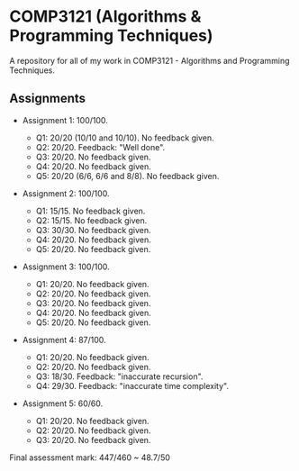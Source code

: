 # COMP3121 (Algorithms & Programming Techniques)
A repository for all of my work in COMP3121 - Algorithms and Programming Techniques.

## Assignments
* Assignment 1: 100/100.
  * Q1: 20/20 (10/10 and 10/10). No feedback given.
  * Q2: 20/20. Feedback: "Well done".
  * Q3: 20/20. No feedback given.
  * Q4: 20/20. No feedback given.
  * Q5: 20/20 (6/6, 6/6 and 8/8). No feedback given.

* Assignment 2: 100/100.
  * Q1: 15/15. No feedback given.
  * Q2: 15/15. No feedback given.
  * Q3: 30/30. No feedback given.
  * Q4: 20/20. No feedback given.
  * Q5: 20/20. No feedback given.
  
* Assignment 3: 100/100.
  * Q1: 20/20. No feedback given.
  * Q2: 20/20. No feedback given.
  * Q3: 20/20. No feedback given.
  * Q4: 20/20. No feedback given.
  * Q5: 20/20. No feedback given.
  
* Assignment 4: 87/100.
  * Q1: 20/20. No feedback given.
  * Q2: 20/20. No feedback given.
  * Q3: 18/30. Feedback: "inaccurate recursion".
  * Q4: 29/30. Feedback: "inaccurate time complexity".
  
* Assignment 5: 60/60.
  * Q1: 20/20. No feedback given.
  * Q2: 20/20. No feedback given.
  * Q3: 20/20. No feedback given.
  
Final assessment mark: 447/460 ~ 48.7/50
